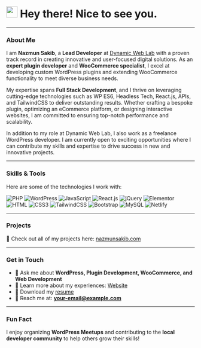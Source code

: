 <h1><img src="https://emojis.slackmojis.com/emojis/images/1531849430/4246/blob-sunglasses.gif?1531849430" width="30"/> Hey there! Nice to see you.</h1>

---

### About Me
I am **Nazmun Sakib**, a **Lead Developer** at [Dynamic Web Lab](https://dynamicweblab.com/) with a proven track record in creating innovative and user-focused digital solutions. As an **expert plugin developer** and **WooCommerce specialist**, I excel at developing custom WordPress plugins and extending WooCommerce functionality to meet diverse business needs.

My expertise spans **Full Stack Development**, and I thrive on leveraging cutting-edge technologies such as WP ES6, Headless Tech, React.js, APIs, and TailwindCSS to deliver outstanding results. Whether crafting a bespoke plugin, optimizing an eCommerce platform, or designing interactive websites, I am committed to ensuring top-notch performance and scalability.

In addition to my role at Dynamic Web Lab, I also work as a freelance WordPress developer. I am currently open to exciting opportunities where I can contribute my skills and expertise to drive success in new and innovative projects.

---

### Skills & Tools
Here are some of the technologies I work with:

![PHP](https://img.shields.io/badge/PHP-777BB4?style=flat-square&logo=php&logoColor=white)
![WordPress](https://img.shields.io/badge/Wordpress-21759B?style=flat-square&logo=wordpress&logoColor=white)
![JavaScript](https://img.shields.io/badge/JavaScript-F7DF1E?style=flat-square&logo=javascript&logoColor=black)
![React.js](https://img.shields.io/badge/React.js-0081CB?style=flat-square&logo=react&logoColor=61DAFB)
![jQuery](https://img.shields.io/badge/jQuery-0769AD?style=flat-square&logo=jquery&logoColor=white)
![Elementor](https://img.shields.io/badge/Elementor-9146FF?style=flat-square&logo=elementor&logoColor=white)
![HTML](https://img.shields.io/badge/HTML5-E34F26?style=flat-square&logo=html5&logoColor=white)
![CSS3](https://img.shields.io/badge/CSS3-1572B6?style=flat-square&logo=css3&logoColor=white)
![TailwindCSS](https://img.shields.io/badge/Tailwind_CSS-38B2AC?style=flat-square&logo=tailwind-css&logoColor=white)
![Bootstrap](https://img.shields.io/badge/Bootstrap-563D7C?style=flat-square&logo=bootstrap&logoColor=white)
![MySQL](https://img.shields.io/badge/MySQL-005C84?style=flat-square&logo=mysql&logoColor=white)
![Netlify](https://img.shields.io/badge/Netlify-00C7B7?style=flat-square&logo=netlify&logoColor=white)

---

### Projects
🔗 Check out all of my projects here: [nazmunsakib.com](https://nazmunsakib.com)

---

### Get in Touch
- 💬 Ask me about **WordPress, Plugin Development, WooCommerce, and Web Development**
- 📄 Learn more about my experiences: [Website](https://nazmunsakib.com)
- 📝 Download my [resume](https://nazmunsakib.com/resume.pdf)
- 📧 Reach me at: **your-email@example.com**

---

### Fun Fact
I enjoy organizing **WordPress Meetups** and contributing to the **local developer community** to help others grow their skills!

